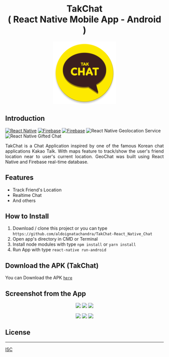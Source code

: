 <h1 align="center">TakChat<br>( React Native Mobile App - Android )</h1>

<p align="center">
  <img src="screenshot/ic_launcher_round copy.png" width="200"/>
</p>

## Introduction

[![React Native](https://img.shields.io/badge/react%20native-v0.61.4-blue)](https://facebook.github.io/react-native/)
[![Firebase](https://img.shields.io/badge/firebase-v7.3.0-orange)](https://firebase.google.com/?gclid=EAIaIQobChMI2qeqx_3C4wIVTiUrCh0i0QGfEAAYASAAEgIPNfD_BwE)
[![Firebase](https://img.shields.io/badge/React%20Native%20Maps-0.26.1-green.svg?style=rounded-square)](https://github.com/react-native-community/react-native-maps)
![React Native Geolocation Service](https://img.shields.io/badge/react%20native%20geolocation%20service-v3.1.0-brightgreen)
![React Native Gifted Chat](https://img.shields.io/badge/react%20native%20gifted%20chat-v0.11.3-yellowgreen)

<p align='justify'>TakChat is a Chat Application inspired by one of the famous Korean chat applications Kakao Talk. With maps feature to track/show the user's friend location near to user's current location. GeoChat was built using React Native and Firebase real-time database.</p>

## Features
* Track Friend's Location
* Realtime Chat
* And others

## How to Install
1. Download / clone this project or you can type `https://github.com/aldoignatachandra/TakChat-React_Native_Chat`
2. Open app's directory in CMD or Terminal
3. Install node modules with type `npm install` or `yarn install`
4. Run App with type `react-native run-android`

## Download the APK (TakChat)
You can Download the APK [`here`](https://drive.google.com/drive/folders/1iGlYjoSAnB0DwigOpWpgvdKQu0M9Eklb?usp=sharing)

## Screenshot from the App
<p align='center'>
  <span>
      <image width="200" src="screenshot/Login.png" />
      <image width="200" src="screenshot/Register.png" />
      <image width="200" src="screenshot/Profile.png" /> 
  </span>
</p>
<p align='center'>
  <span>
      <image width="200" src="screenshot/FriendList.png" />
      <image width="200" src="screenshot/Chatroom2.png" />
      <image width="200" src="screenshot/Geolocation.png" /> 
  </span>
</p>

## License
----
[ISC](https://en.wikipedia.org/wiki/ISC_license "ISC")